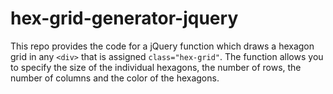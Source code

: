 # hex-grid-generator-jquery

This repo provides the code for a jQuery function which draws a hexagon grid in any ```<div>``` that is assigned ```class="hex-grid"```. The function allows you to specify the size of the individual hexagons, the number of rows, the number of columns and the color of the hexagons.
